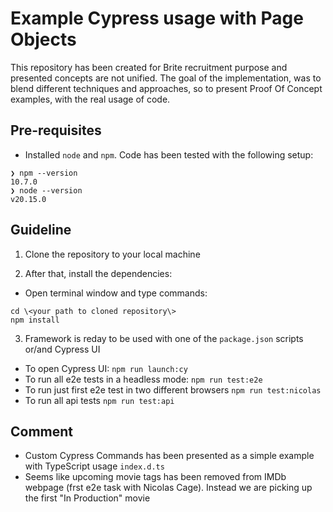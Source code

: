 # Example Cypress usage with Page Objects

This repository has been created for Brite recruitment purpose and presented concepts are not unified. The goal of the implementation, was to blend different techniques and approaches,
so to present Proof Of Concept examples, with the real usage of code.

## Pre-requisites

- Installed `node` and `npm`. Code has been tested with the following setup:
```shell
❯ npm --version
10.7.0
❯ node --version
v20.15.0
```

## Guideline

1. Clone the repository to your local machine

2. After that, install the dependencies:

- Open terminal window and type commands:

```shell
cd \<your path to cloned repository\>
npm install
```
3. Framework is reday to be used with one of the `package.json` scripts or/and Cypress UI

- To open Cypress UI: `npm run launch:cy`
- To run all e2e tests in a headless mode: `npm run test:e2e`
- To run just first e2e test in two different browsers `npm run test:nicolas`
- To run all api tests `npm run test:api`

## Comment

- Custom Cypress Commands has been presented as a simple example with TypeScript usage `index.d.ts`
- Seems like upcoming movie tags has been removed from IMDb webpage (frst e2e task with Nicolas Cage). Instead we are picking up the first "In Production" movie

